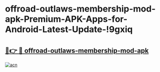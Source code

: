 # offroad-outlaws-membership-mod-apk-Premium-APK-Apps-for-Android-Latest-Update-!9gxiq

# <h2><a href="https://qefpef.esa.edu.pl?title=offroad-outlaws-membership-mod-apk&ref=9gxiq">🔗👉 🔴 offroad-outlaws-membership-mod-apk</a></h2>

[![acn](https://github.com/user-attachments/assets/0f9c940e-d8b0-45ae-aac7-cd30a18b3e1c)](https://qefpef.esa.edu.pl?title=offroad-outlaws-membership-mod-apk&ref=9gxiq)

